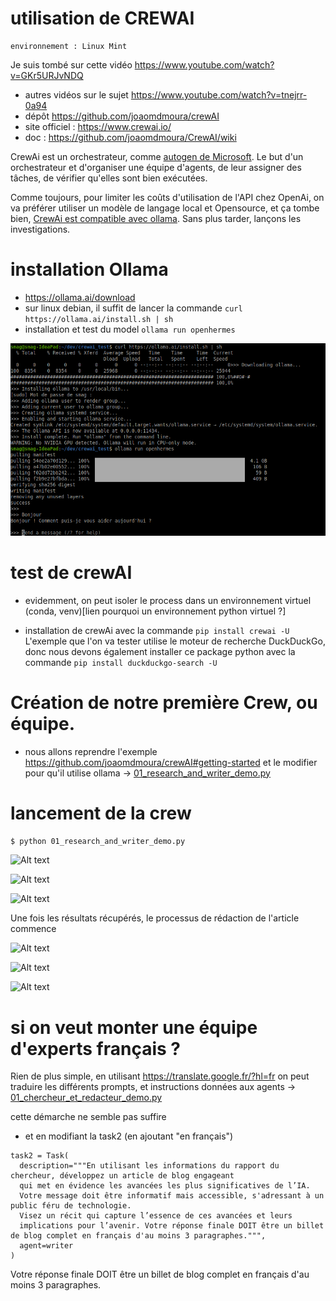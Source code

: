 # utilisation de CREWAI
```
environnement : Linux Mint
```


Je suis tombé sur cette vidéo https://www.youtube.com/watch?v=GKr5URJvNDQ
- autres vidéos sur le sujet https://www.youtube.com/watch?v=tnejrr-0a94
- dépôt https://github.com/joaomdmoura/crewAI
- site officiel : https://www.crewai.io/
- doc : https://github.com/joaomdmoura/CrewAI/wiki


CrewAi est un orchestrateur, comme [autogen de Microsoft](https://microsoft.github.io/autogen/). 
Le but d'un orchestrateur et d'organiser une équipe d'agents, de leur assigner des tâches, de vérifier qu'elles sont bien exécutées.

Comme toujours, pour limiter les coûts d'utilisation de l'API chez OpenAi, on va préférer utiliser un modèle de langage local et Opensource, et ça tombe bien,
[CrewAi est compatible avec ollama](https://github.com/joaomdmoura/crewAI#local-open-source-models). 
Sans plus tarder, lançons les investigations.

# installation Ollama
- https://ollama.ai/download
- sur linux debian, il suffit de lancer la commande `curl https://ollama.ai/install.sh | sh`
- installation et test du model `ollama run openhermes`

![installation ollama openhermes](images/install_ollama_openhermes.png)




# test de crewAI
- evidemment, on peut isoler le process dans un environnement virtuel (conda, venv)[lien pourquoi un environnement python virtuel ?]

- installation de crewAi avec la commande `pip install crewai -U`
L'exemple que l'on va tester utilise le moteur de recherche DuckDuckGo, donc nous devons également installer ce package python avec la commande `pip install duckduckgo-search -U`


# Création de notre première Crew, ou équipe. 
- nous allons reprendre l'exemple https://github.com/joaomdmoura/crewAI#getting-started
et le modifier pour qu'il utilise ollama -> [01_research_and_writer_demo.py](<01_research_and_writer_demo.py>)

# lancement de la crew
```$ python 01_research_and_writer_demo.py ```

![Alt text](images/01_lancement_crew.png)


![Alt text](images/01_duckduck.png)


![Alt text](images/01_resultat.png)

Une fois les résultats récupérés, le processus de rédaction de l'article commence

![Alt text](images/01_resultat_bis.png)

![Alt text](images/01_reflexion.png)

![Alt text](images/01_blog_post.png)


# si on veut monter une équipe d'experts français ? 
Rien de plus simple, en utilisant https://translate.google.fr/?hl=fr  on peut traduire les différents prompts, et instructions données aux agents -> [01_chercheur_et_redacteur_demo.py](01_chercheur_et_redacteur_demo.py)

cette démarche ne semble pas suffire


- et en modifiant la task2 (en ajoutant "en français")

```
task2 = Task(
  description="""En utilisant les informations du rapport du chercheur, développez un article de blog engageant 
  qui met en évidence les avancées les plus significatives de l’IA.
  Votre message doit être informatif mais accessible, s'adressant à un public féru de technologie.
  Visez un récit qui capture l’essence de ces avancées et leurs
  implications pour l’avenir. Votre réponse finale DOIT être un billet de blog complet en français d'au moins 3 paragraphes.""",
  agent=writer
)
```



Votre réponse finale DOIT être un billet de blog complet en français d'au moins 3 paragraphes.




